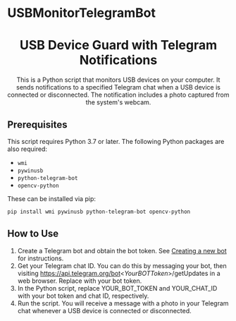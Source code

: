 # USBMonitorTelegramBot

<h1 align="center">USB Device Guard with Telegram Notifications</h1>

<p align="center">
This is a Python script that monitors USB devices on your computer. It sends notifications to a specified Telegram chat when a USB device is connected or disconnected. The notification includes a photo captured from the system's webcam.
</p>

## Prerequisites

This script requires Python 3.7 or later. The following Python packages are also required:

- `wmi`
- `pywinusb`
- `python-telegram-bot`
- `opencv-python`

These can be installed via pip:

```sh
pip install wmi pywinusb python-telegram-bot opencv-python
```

## How to Use

1. Create a Telegram bot and obtain the bot token. See <a href="https://core.telegram.org/bots#creating-a-new-bot">Creating a new bot</a> for instructions.
2. Get your Telegram chat ID. You can do this by messaging your bot, then visiting https://api.telegram.org/bot<_YourBOTToken_>/getUpdates in a web browser. Replace <YourBOTToken> with your bot token.
3. In the Python script, replace YOUR_BOT_TOKEN and YOUR_CHAT_ID with your bot token and chat ID, respectively.
4. Run the script. You will receive a message with a photo in your Telegram chat whenever a USB device is connected or disconnected.
